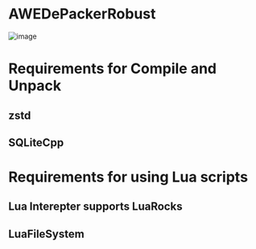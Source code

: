 # AWEDePackerRobust
![image](https://github.com/aw-c/AWEDePackerRobust/assets/67761888/35a3b7a9-1efc-4693-bd8d-712172511d7b)
# Requirements for Compile and Unpack
## zstd
## SQLiteCpp

# Requirements for using Lua scripts
## Lua Interepter supports LuaRocks
## LuaFileSystem
